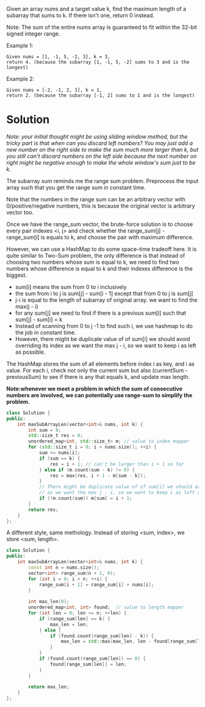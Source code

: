Given an array nums and a target value k, find the maximum length of a subarray that sums to k. If there isn't one, return 0 instead.

Note:
The sum of the entire nums array is guaranteed to fit within the 32-bit signed integer range.

Example 1:

```
Given nums = [1, -1, 5, -2, 3], k = 3,
return 4. (because the subarray [1, -1, 5, -2] sums to 3 and is the longest)
```

Example 2:

```
Given nums = [-2, -1, 2, 1], k = 1,
return 2. (because the subarray [-1, 2] sums to 1 and is the longest)
```

# Solution

_Note: your initial thought might be using sliding window method, but the tricky part is that when can you discard left numbers? You may just add a new number on the right side to make the sum much more larger than k, but you still can't discard numbers on the left side because the next number on right might be negative enough to make the whole window's sum just to be k._

The subarray sum reminds me the range sum problem. Preprocess the input array such that you get the range sum in constant time.

Note that the numbers in the range sum can be an arbitrary vector with 0/positive/negative numbers, this is because the original vector is arbitrary vector too. 

Once we have the range_sum vector, the brute-force solution is to choose every pair indexes <i, j> and check whether the range_sum[j] - range_sum[i] is equals to k, and choose the pair with maximum difference.

However, we can use a HashMap to do some space–time tradeoff here. It is quite similar to Two-Sum problem, the only difference is that instead of choosing two numbers whose sum is equal to k, we need to find two numbers whose difference is equal to k and their indexes difference is the biggest.


* sum[i] means the sum from 0 to i inclusively   
* the sum from i to j is sum[j] - sum[i - 1] except that from 0 to j is sum[j]  
* j-i is equal to the length of subarray of original array. we want to find the max(j - i)     
* for any sum[j] we need to find if there is a previous sum[i] such that sum[j] - sum[i] = k    
* Instead of scanning from 0 to j -1 to find such i, we use hashmap to do the job in constant time.    
* However, there might be duplicate value of of sum[i] we should avoid overriding its index as we want the max j - i, so we want to keep i as left as possible.    

The HashMap stores the sum of all elements before index i as key, and i as value. For each i, check not only the current sum but also (currentSum - previousSum) to see if there is any that equals k, and update max length.

__Note:whenever we meet a problem in which the sum of consecutive numbers are involved, we can potentially use range-sum to simplify the problem.__

```cpp
class Solution {
public:
    int maxSubArrayLen(vector<int>& nums, int k) {
        int sum = 0;
        std::size_t res = 0;
        unordered_map<int, std::size_t> m; // value to index mapper
        for (std::size_t i = 0; i < nums.size(); ++i) {
            sum += nums[i];
            if (sum == k) {
                res = i + 1; // can't be larger than i + 1 so far
            } else if (m.count(sum - k) != 0) {
                res = max(res, i + 1 - m[sum - k]);
            }
            // There might be duplicate value of of sum[i] we should avoid overriding its index
            // as we want the max j - i, so we want to keep i as left as possible. 
            if (!m.count(sum)) m[sum] = i + 1;
        }
        return res;
    }
};
```

A different style, same methology. Instead of storing <sum, index>, we store <sum, length>.

```cpp
class Solution {
public:
    int maxSubArrayLen(vector<int>& nums, int k) {
        const int n = nums.size();
        vector<int> range_sum(n + 1, 0);
        for (int i = 0; i < n; ++i) {
            range_sum[i + 1] = range_sum[i] + nums[i];
        }
        
        int max_len(0);
        unordered_map<int, int> found;  // value to length mapper
        for (int len = 0; len <= n; ++len) {
            if (range_sum[len] == k) {
                max_len = len;
            } else {
                if (found.count(range_sum[len] - k)) {
                    max_len = std::max(max_len, len - found[range_sum[len] - k]);
                }
            }
            if (found.count(range_sum[len]) == 0) {
                found[range_sum[len]] = len;
            }
        }
        
        return max_len;
    }
};
```
